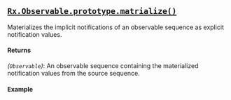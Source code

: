 ## [`Rx.Observable.prototype.matrialize()`](https://github.com/Reactive-Extensions/RxJS/blob/master/src/core/linq/observable/materialize.js)
  
Materializes the implicit notifications of an observable sequence as explicit notification values.

#### Returns
*(`Observable`)*: An observable sequence containing the materialized notification values from the source sequence.

#### Example